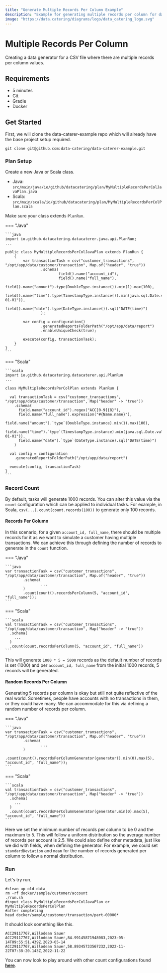 ```yaml
---
title: "Generate Multiple Records Per Column Example"
description: "Example for generating multiple records per column for data with Data Caterer."
image: "https://data.catering/diagrams/logo/data_catering_logo.svg"
---
```


# Multiple Records Per Column

Creating a data generator for a CSV file where there are multiple records per column values.

## Requirements

- 5 minutes
- Git
- Gradle
- Docker

## Get Started

First, we will clone the data-caterer-example repo which will already have the base project setup required.

```shell
git clone git@github.com:data-catering/data-caterer-example.git
```

### Plan Setup

Create a new Java or Scala class.

- Java: `src/main/java/io/github/datacatering/plan/MyMultipleRecordsPerColJavaPlan.java`
- Scala: `src/main/scala/io/github/datacatering/plan/MyMultipleRecordsPerColPlan.scala`

Make sure your class extends `PlanRun`.

=== "Java"

    ```java
    import io.github.datacatering.datacaterer.java.api.PlanRun;
    ...
    
    public class MyMultipleRecordsPerColJavaPlan extends PlanRun {
        {
            var transactionTask = csv("customer_transactions", "/opt/app/data/customer/transaction", Map.of("header", "true"))
                    .schema(
                            field().name("account_id"),
                            field().name("full_name"),
                            field().name("amount").type(DoubleType.instance()).min(1).max(100),
                            field().name("time").type(TimestampType.instance()).min(java.sql.Date.valueOf("2022-01-01")),
                            field().name("date").type(DateType.instance()).sql("DATE(time)")
                    );
    
            var config = configuration()
                    .generatedReportsFolderPath("/opt/app/data/report")
                    .enableUniqueCheck(true);
    
            execute(config, transactionTask);
        }
    }
    ```

=== "Scala"

    ```scala
    import io.github.datacatering.datacaterer.api.PlanRun
    ...
    
    class MyMultipleRecordsPerColPlan extends PlanRun {

      val transactionTask = csv("customer_transactions", "/opt/app/data/customer/transaction", Map("header" -> "true"))
        .schema(
          field.name("account_id").regex("ACC[0-9]{8}"), 
          field.name("full_name").expression("#{Name.name}"), 
          field.name("amount").`type`(DoubleType.instance).min(1).max(100),
          field.name("time").`type`(TimestampType.instance).min(java.sql.Date.valueOf("2022-01-01")), 
          field.name("date").`type`(DateType.instance).sql("DATE(time)")
        )
    
      val config = configuration
        .generatedReportsFolderPath("/opt/app/data/report")
    
      execute(config, transactionTask)
    }
    ```

### Record Count

By default, tasks will generate 1000 records. You can alter this value via the `count` configuration which can be
applied to individual tasks. For example, in Scala, `csv(...).count(count.records(100))` to generate only 100 records.

#### Records Per Column

In this scenario, for a given `account_id, full_name`, there should be multiple records for it as we want to simulate a
customer having multiple transactions. We can achieve this through defining the number of records to generate in
the `count` function.

=== "Java"

    ```java
    var transactionTask = csv("customer_transactions", "/opt/app/data/customer/transaction", Map.of("header", "true"))
            .schema(
                    ...
            )
            .count(count().recordsPerColumn(5, "account_id", "full_name"));
    ```

=== "Scala"

    ```scala
    val transactionTask = csv("customer_transactions", "/opt/app/data/customer/transaction", Map("header" -> "true"))
      .schema(
        ...
      )
      .count(count.recordsPerColumn(5, "account_id", "full_name"))
    ```

This will generate `1000 * 5 = 5000` records as the default number of records is set (1000) and
per `account_id, full_name` from the initial 1000 records, 5 records will be generated.

#### Random Records Per Column

Generating 5 records per column is okay but still not quite reflective of the real world. Sometimes, people have
accounts with no transactions in them, or they could have many. We can accommodate for this via defining a random number
of records per column.

=== "Java"

    ```java
    var transactionTask = csv("customer_transactions", "/opt/app/data/customer/transaction", Map.of("header", "true"))
            .schema(
                    ...
            )
            .count(count().recordsPerColumnGenerator(generator().min(0).max(5), "account_id", "full_name"));
    ```

=== "Scala"

    ```scala
    val transactionTask = csv("customer_transactions", "/opt/app/data/customer/transaction", Map("header" -> "true"))
      .schema(
        ...
      )
      .count(count.recordsPerColumnGenerator(generator.min(0).max(5), "account_id", "full_name"))
    ```

Here we set the minimum number of records per column to be 0 and the maximum to 5. This will follow a uniform
distribution so the average number of records per account is 2.5. We could also define other metadata,
just like we did with fields, when defining the generator. For example, we could set `standardDeviation` and `mean` for
the number of records generated per column to follow a normal distribution.

### Run

Let's try run.

```shell
#clean up old data
rm -rf docker/sample/customer/account
./run.sh
#input class MyMultipleRecordsPerColJavaPlan or MyMultipleRecordsPerColPlan
#after completing
head docker/sample/customer/transaction/part-00000*
```

It should look something like this.

```shell
ACC29117767,Willodean Sauer
ACC29117767,Willodean Sauer,84.99145871948083,2023-05-14T09:55:51.439Z,2023-05-14
ACC29117767,Willodean Sauer,58.89345733567232,2022-11-22T07:38:20.143Z,2022-11-22
```

You can now look to play around with other count configurations found [**here**](../../generator/count.md).
